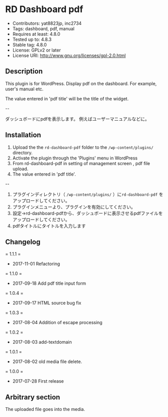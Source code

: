 # RD Dashboard pdf

- Contributors: yat8823jp, inc2734
- Tags: dashboard, pdf, manual
- Requires at least: 4.8.0
- Tested up to: 4.8.3
- Stable tag: 4.8.0
- License: GPLv2 or later
- License URI: http://www.gnu.org/licenses/gpl-2.0.html

## Description
This plugin is for WordPress.
Display pdf on the dashboard.
For example, user's manual etc.

The value entered in 'pdf title' will be the title of the widget.


--

ダッシュボードにpdfを表示します。
例えばユーザーマニュアルなどに。

## Installation

1. Upload the the `rd-dashboard-pdf` folder to the `/wp-content/plugins/` directory.
2. Activate the plugin through the 'Plugins' menu in WordPress
3. From rd-dashboard-pdf in setting of management screen , pdf file upload.
4. The value entered in 'pdf title'.

--

1. プラグインディレクトリ（ `/wp-content/plugins/` ）に`rd-dashboard-pdf` をアップロードしてください。
2. プラグインメニューより、プラグインを有効にしてください。
3. 設定→rd-dashboard-pdfから、ダッシュボードに表示させるpdfファイルをアップロードしてください。
4. pdfタイトルにタイトルを入力します

## Changelog

= 1.1.1 =
* 2017-11-01 Refactoring

= 1.1.0 =
* 2017-09-18 Add pdf title input form

= 1.0.4 =
* 2017-09-17 HTML source bug fix

= 1.0.3 =
* 2017-08-04 Addition of escape processing

= 1.0.2 =
* 2017-08-03 add-textdomain

= 1.0.1 =
* 2017-08-02 old media file delete.

= 1.0.0 =
* 2017-07-28 First release

## Arbitrary section

The uploaded file goes into the media.
